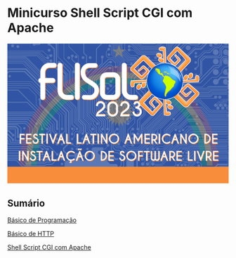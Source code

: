 # Minicurso Shell Script CGI com Apache

![Flisol 2023](./imagens/flisol-2023.png)

## Sumário
[Básico de Programação](./capitulos/01-PROGRAMACAO.md)

[Básico de HTTP](./capitulos/02-HTTP.md)

[Shell Script CGI com Apache](./capitulos/03-CGI.md)